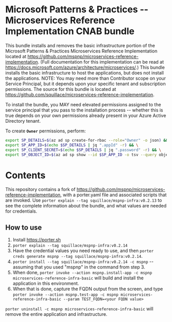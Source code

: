 # Microsoft Patterns & Practices -- Microservices Reference Implementation CNAB bundle

This bundle installs and removes the basic infrastructure portion of the Microsoft Patterns & Practices Microservices Reference Implementation located at https://github.com/mspnp/microservices-reference-implementation. (Full documentation for this implementation can be read at https://docs.microsoft.com/azure/architecture/microservices/.) This bundle installs the basic infrastructure to host the applications, but does not install the applications. NOTE: You may need more than Contributor scope on your Service Principal, but it depends upon your specific tenant and subscription permissions. The source for this bundle is located at https://github.com/squillace/microservices-reference-implementation.

To install the bundle, you MAY need elevated permissions assigned to the service principal that you pass to the installation process -- whether this is true depends on your own permissions already present in your Azure Active Directory tenant.

To create **`Owner`** permissions, perform:

```bash
export SP_DETAILS=$(az ad sp create-for-rbac --role="Owner" -o json) && \
export SP_APP_ID=$(echo $SP_DETAILS | jq ".appId" -r) && \
export SP_CLIENT_SECRET=$(echo $SP_DETAILS | jq ".password" -r) && \
export SP_OBJECT_ID=$(az ad sp show --id $SP_APP_ID -o tsv --query objectId)
```

# Contents

This repository contains a fork of https://github.com/mspnp/microservices-reference-implementation, with a porter.yaml file and associated scripts that are invoked. Use `porter explain --tag squillace/mspnp-infra:v0.2.13` to see the complete information about the bundle, and what values are needed for credentials.

## How to use

1. Install https://porter.sh
2. `porter explain --tag squillace/mspnp-infra:v0.2.14`
3. Have the credential values you need ready to use, and then `porter creds generate mspnp --tag squillace/mspnp-infra:v0.2.14`.
4. `porter install --tag squillace/mspnp-infra:v0.2.14 -c mspnp` -- assuming that you used "mspnp" in the command from step 3.
5. When done, `porter invoke --action mspnp.install-app -c mspnp microservices-reference-infra-basic` will build and install the application in this environment.
6. When that is done, capture the FQDN output from the screen, and type `porter invoke --action mspnp.test-app -c mspnp microservices-reference-infra-basic --param TEST_FQDN=<your FQDN value>`

`porter uninstall -c mspnp microservices-reference-infra-basic` will remove the entire application and infrastructure.




